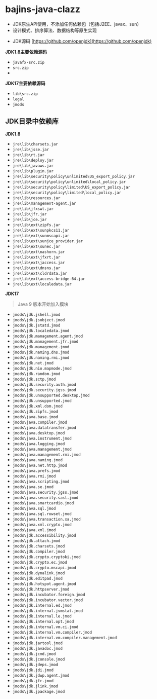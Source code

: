 # bajins-java-clazz

- JDK原生API使用，不添加任何依赖包（包括J2EE、javax、sun）
- 设计模式、排序算法、数据结构等原生实现

* JDK源码 [https://github.com/openjdk](https://github.com/openjdk)


**JDK1.8主要依赖源码**

- `javafx-src.zip`
- `src.zip`
- 

**JDK17主要依赖源码**

- `lib\src.zip`
- `legal`
- `jmods`



## JDK目录中依赖库

**JDK1.8**

- `jre\lib\charsets.jar`
- `jre\lib\jsse.jar`
- `jre\lib\rt.jar`
- `jre\lib\deploy.jar`
- `jre\lib\javaws.jar`
- `jre\lib\plugin.jar`
- `jre\lib\security\policy\unlimited\US_export_policy.jar`
- `jre\lib\security\policy\unlimited\local_policy.jar`
- `jre\lib\security\policy\limited\US_export_policy.jar`
- `jre\lib\security\policy\limited\local_policy.jar`
- `jre\lib\resources.jar`
- `jre\lib\management-agent.jar`
- `jre\lib\jfxswt.jar`
- `jre\lib\jfr.jar`
- `jre\lib\jce.jar`
- `jre\lib\ext\zipfs.jar`
- `jre\lib\ext\sunpkcs11.jar`
- `jre\lib\ext\sunmscapi.jar`
- `jre\lib\ext\sunjce_provider.jar`
- `jre\lib\ext\sunec.jar`
- `jre\lib\ext\nashorn.jar`
- `jre\lib\ext\jfxrt.jar`
- `jre\lib\ext\jaccess.jar`
- `jre\lib\ext\dnsns.jar`
- `jre\lib\ext\cldrdata.jar`
- `jre\lib\ext\access-bridge-64.jar`
- `jre\lib\ext\localedata.jar`


**JDK17**

> Java 9 版本开始加入模块

- `jmods\jdk.jshell.jmod`
- `jmods\jdk.jsobject.jmod`
- `jmods\jdk.jstatd.jmod`
- `jmods\jdk.localedata.jmod`
- `jmods\jdk.management.agent.jmod`
- `jmods\jdk.management.jfr.jmod`
- `jmods\jdk.management.jmod`
- `jmods\jdk.naming.dns.jmod`
- `jmods\jdk.naming.rmi.jmod`
- `jmods\jdk.net.jmod`
- `jmods\jdk.nio.mapmode.jmod`
- `jmods\jdk.random.jmod`
- `jmods\jdk.sctp.jmod`
- `jmods\jdk.security.auth.jmod`
- `jmods\jdk.security.jgss.jmod`
- `jmods\jdk.unsupported.desktop.jmod`
- `jmods\jdk.unsupported.jmod`
- `jmods\jdk.xml.dom.jmod`
- `jmods\jdk.zipfs.jmod`
- `jmods\java.base.jmod`
- `jmods\java.compiler.jmod`
- `jmods\java.datatransfer.jmod`
- `jmods\java.desktop.jmod`
- `jmods\java.instrument.jmod`
- `jmods\java.logging.jmod`
- `jmods\java.management.jmod`
- `jmods\java.management.rmi.jmod`
- `jmods\java.naming.jmod`
- `jmods\java.net.http.jmod`
- `jmods\java.prefs.jmod`
- `jmods\java.rmi.jmod`
- `jmods\java.scripting.jmod`
- `jmods\java.se.jmod`
- `jmods\java.security.jgss.jmod`
- `jmods\java.security.sasl.jmod`
- `jmods\java.smartcardio.jmod`
- `jmods\java.sql.jmod`
- `jmods\java.sql.rowset.jmod`
- `jmods\java.transaction.xa.jmod`
- `jmods\java.xml.crypto.jmod`
- `jmods\java.xml.jmod`
- `jmods\jdk.accessibility.jmod`
- `jmods\jdk.attach.jmod`
- `jmods\jdk.charsets.jmod`
- `jmods\jdk.compiler.jmod`
- `jmods\jdk.crypto.cryptoki.jmod`
- `jmods\jdk.crypto.ec.jmod`
- `jmods\jdk.crypto.mscapi.jmod`
- `jmods\jdk.dynalink.jmod`
- `jmods\jdk.editpad.jmod`
- `jmods\jdk.hotspot.agent.jmod`
- `jmods\jdk.httpserver.jmod`
- `jmods\jdk.incubator.foreign.jmod`
- `jmods\jdk.incubator.vector.jmod`
- `jmods\jdk.internal.ed.jmod`
- `jmods\jdk.internal.jvmstat.jmod`
- `jmods\jdk.internal.le.jmod`
- `jmods\jdk.internal.opt.jmod`
- `jmods\jdk.internal.vm.ci.jmod`
- `jmods\jdk.internal.vm.compiler.jmod`
- `jmods\jdk.internal.vm.compiler.management.jmod`
- `jmods\jdk.jartool.jmod`
- `jmods\jdk.javadoc.jmod`
- `jmods\jdk.jcmd.jmod`
- `jmods\jdk.jconsole.jmod`
- `jmods\jdk.jdeps.jmod`
- `jmods\jdk.jdi.jmod`
- `jmods\jdk.jdwp.agent.jmod`
- `jmods\jdk.jfr.jmod`
- `jmods\jdk.jlink.jmod`
- `jmods\jdk.jpackage.jmod`

